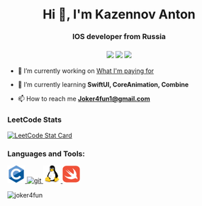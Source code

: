 <h1 align="center">Hi 👋, I'm Kazennov Anton</h1>
<h3 align="center">IOS developer from Russia</h3>
<h3 align="center">
  
[![](https://img.shields.io/badge/📄resume-gray?&style=for-the-badge)](https://knlnks.github.io/resume/Kunalan_Kevin_Subagaran_Resume.pdf)
[![](https://img.shields.io/badge/linkedin-%230077B5.svg?&style=for-the-badge&logo=linkedin&logoColor=white)](https://www.linkedin.com/in/Joker4fun/)
[![](https://img.shields.io/badge/Gmail-D14836?style=for-the-badge&logo=gmail&logoColor=white)](mailto:Joker4fun1@gmail.com)



</h3>


- 🔭 I’m currently working on [What I'm paying for](https://github.com/Joker4fun/What-am-I-paying-for-)

- 🌱 I’m currently learning **SwiftUI, CoreAnimation, Combine**

- 📫 How to reach me **Joker4fun1@gmail.com**


### LeetCode Stats
<a href="https://github.com/KnlnKS/leetcode-stats">
  <img alt="LeetCode Stat Card" src="https://leetcode-stats-six.vercel.app/?username=Joker4fun&theme=dark" width="400"/>
</a>

<h3 align="left">Languages and Tools:</h3>
<p align="left"> <a href="https://www.cprogramming.com/" target="_blank" rel="noreferrer"> <img src="https://raw.githubusercontent.com/devicons/devicon/master/icons/c/c-original.svg" alt="c" width="40" height="40"/> </a> <a href="https://git-scm.com/" target="_blank" rel="noreferrer"> <img src="https://www.vectorlogo.zone/logos/git-scm/git-scm-icon.svg" alt="git" width="40" height="40"/> </a> <a href="https://www.linux.org/" target="_blank" rel="noreferrer"> <img src="https://raw.githubusercontent.com/devicons/devicon/master/icons/linux/linux-original.svg" alt="linux" width="40" height="40"/> </a> <a href="https://developer.apple.com/swift/" target="_blank" rel="noreferrer"> <img src="https://raw.githubusercontent.com/devicons/devicon/master/icons/swift/swift-original.svg" alt="swift" width="40" height="40"/> </a> </p>

<p><img align="center" src="https://github-readme-stats.vercel.app/api/top-langs?username=joker4fun&show_icons=true&locale=en&layout=compact" alt="joker4fun" /></p>

